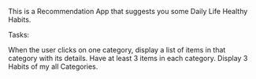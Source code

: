This is a Recommendation App that suggests you some Daily Life Healthy Habits.

Tasks:

When the user clicks on one category, display a list of items in that category with its details.
Have at least 3 items in each category.
Display 3 Habits of my all Categories.
